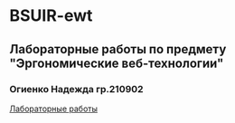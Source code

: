 # BSUIR-ewt
## Лабораторные работы по предмету "Эргономические веб-технологии"
### Огиенко Надежда гр.210902
[Лабораторные работы](https://ognadine.github.io/BSUIR-piis/)